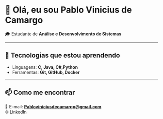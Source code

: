 # 👋 Olá, eu sou Pablo Vinicius de Camargo  

🎓 Estudante de **Análise e Desenvolvimento de Sistemas**   

---

## 🚀 Tecnologias que estou aprendendo
- Linguagens: **C, Java, C#,Python**  
- Ferramentas: **Git, GitHub, Docker**  


---

## 📫 Como me encontrar
📧 E-mail: **Pabloviniciusdecamargo@gmail.com**  
🌐 [LinkedIn](www.linkedin.com/in/pablo-vinicius-de-camargo-3b797a321)  
